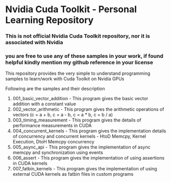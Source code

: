 # Nvidia Cuda Toolkit - Personal Learning Repository
### This is not official Nvidia Cuda Toolkit repository, nor it is associated with Nvidia ###
### you are free to use any of these samples in your work, if found helpful kindly mention my github reference in your license ###

This repository provides the very simple to understand programming samples to learn/work with Cuda Toolkit on Nvidia GPUs

Following are the samples and their description

1. 001_basic_vector_addition - This program gives the basic vector addition with a constant value
2. 002_vector_arithmetic - This program gives the arithmetic operations of vectors (c = a + b,  c = a - b, c = a * b, c = b / a)
3. 003_timing_measurement - This program gives the details of performance measurements in CUDA
4. 004_concurrent_kernels - This program gives the implementation details of concurrency and concurrent kernels - HtoD Memcpy, Kernel Execution, DtoH Memcpy concurrency
5. 005_async_api - This program gives the implementation of async memcpy and synchronization using events
6. 006_assert - This program gives the implementation of using assertions in CUDA kernels
7. 007_fatbin_kernels - This program gives the implementation of using external CUDA kernels as fatbin files in custom programs
